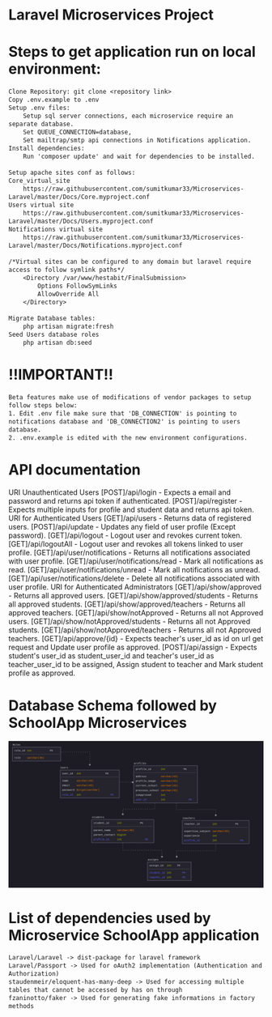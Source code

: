 # Laravel Microservices Project

# Steps to get application run on local environment:

    Clone Repository: git clone <repository link>
    Copy .env.example to .env
    Setup .env files:
        Setup sql server connections, each microservice require an separate database.
        Set QUEUE_CONNECTION=database,
        Set mailtrap/smtp api connections in Notifications application.
    Install dependencies:
        Run 'composer update' and wait for dependencies to be installed.

    Setup apache sites conf as follows:
    Core_virtual_site
        https://raw.githubusercontent.com/sumitkumar33/Microservices-Laravel/master/Docs/Core.myproject.conf
    Users virtual site
        https://raw.githubusercontent.com/sumitkumar33/Microservices-Laravel/master/Docs/Users.myproject.conf
    Notifications virtual site
        https://raw.githubusercontent.com/sumitkumar33/Microservices-Laravel/master/Docs/Notifications.myproject.conf

    /*Virtual sites can be configured to any domain but laravel require access to follow symlink paths*/
        <Directory /var/www/hestabit/FinalSubmission>
            Options FollowSymLinks
            AllowOverride All
        </Directory>
    
    Migrate Database tables:
        php artisan migrate:fresh
    Seed Users database roles
        php artisan db:seed
        
# !!IMPORTANT!!

    Beta features make use of modifications of vendor packages to setup follow steps below:
    1. Edit .env file make sure that 'DB_CONNECTION' is pointing to notifications database and 'DB_CONNECTION2' is pointing to users database.
    2. .env.example is edited with the new environment configurations.

# API documentation
URI Unauthenticated Users
    [POST]/api/login - Expects a email and password and returns api token if authenticated.
    [POST]/api/register - Expects multiple inputs for profile and student data and returns api token.
URI for Authenticated Users
    [GET]/api/users - Returns data of registered users.
    [POST]/api/update - Updates any field of user profile (Except password).
    [GET]/api/logout - Logout user and revokes current token.
    [GET]/api/logoutAll - Logout user and revokes all tokens linked to user profile.
    [GET]/api/user/notifications - Returns all notifications associated with user profile.
    [GET]/api/user/notifications/read - Mark all notifications as read.
    [GET]/api/user/notifications/unread - Mark all notifications as unread.
    [GET]/api/user/notifications/delete - Delete all notifications associated with user profile.
URI for Authenticated Administrators
    [GET]/api/show/approved - Returns all approved users.
    [GET]/api/show/approved/students - Returns all approved students.
    [GET]/api/show/approved/teachers - Returns all approved teachers.
    [GET]/api/show/notApproved - Returns all not Approved users.
    [GET]/api/show/notApproved/students - Returns all not Approved students.
    [GET]/api/show/notApproved/teachers - Returns all not Approved teachers.
    [GET]/api/approve/{id} - Expects teacher's user_id as id on url get request and Update user profile as approved.
    [POST]/api/assign - Expects student's user_id as student_user_id and teacher's user_id as teacher_user_id to be assigned, Assign student to teacher and Mark student profile as approved.

# Database Schema followed by SchoolApp Microservices

![Database_schema](https://raw.githubusercontent.com/sumitkumar33/Microservices-Laravel/master/Docs/dbLaravel.png)
    
# List of dependencies used by Microservice SchoolApp application

    Laravel/Laravel -> dist-package for laravel framework
    Laravel/Passport -> Used for oAuth2 implementation (Authentication and Authorization)
    staudenmeir/eloquent-has-many-deep -> Used for accessing multiple tables that cannot be accessed by has on through
    fzaninotto/faker -> Used for generating fake informations in factory methods